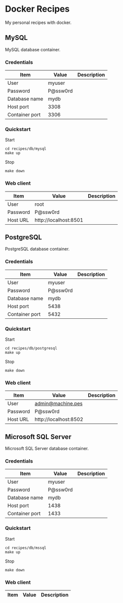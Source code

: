 # Docker Recipes 

My personal recipes with docker.

## MySQL

MySQL database container.

### Credentials

| Item             | Value    | Description |
|------------------|----------|-------------|
| User             | myuser   |             |
| Password         | P@ssw0rd |             |
| Database name    | mydb     |             |
| Host port        | 3308     |             |
| Container port   | 3306     |             |

### Quickstart

Start
```shell
cd recipes/db/mysql
make up
```

Stop
```shell
make down
```

### Web client

| Item           | Value                  | Description |
|----------------|------------------------|-------------|
| User           | root                   |             |
| Password       | P@ssw0rd               |             |
| Host URL       | http://localhost:8501  |             |

## PostgreSQL

PostgreSQL database container.

### Credentials

| Item             | Value    | Description |
|------------------|----------|-------------|
| User             | myuser   |             |
| Password         | P@ssw0rd |             |
| Database name    | mydb     |             |
| Host port        | 5438     |             |
| Container port   | 5432     |             |

### Quickstart

Start
```shell
cd recipes/db/postgresql
make up
```

Stop
```shell
make down
```

### Web client

| Item           | Value                 | Description |
|----------------|-----------------------|-------------|
| User           | admin@machine.pes     |             |
| Password       | P@ssw0rd              |             |
| Host URL       | http://localhost:8502 |             |

## Microsoft SQL Server

Microsoft SQL Server database container.

### Credentials

| Item             | Value    | Description |
|------------------|----------|-------------|
| User             | myuser   |             |
| Password         | P@ssw0rd |             |
| Database name    | mydb     |             |
| Host port        | 1438     |             |
| Container port   | 1433     |             |

### Quickstart

Start
```shell
cd recipes/db/mssql
make up
```

Stop
```shell
make down
```

### Web client

| Item           | Value                 | Description |
|----------------|-----------------------|-------------|
